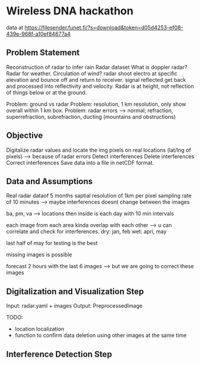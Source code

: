 # Wireless DNA hackathon 

data at https://filesender.funet.fi/?s=download&token=d05d4253-ef08-439e-968f-a10ef84877a4

## Problem Statement 
Reconstruction of radar to infer rain 
Radar dataset 
What is doppler radar? Radar for weather. Circulation of wind?
radar shoot electro at specific elevation and bounce off and return to receiver.
signal reflected get back and processed into reflectivity and velocity.
Radar is at height, not reflection of things below or at the ground.

Problem: ground vs radar 
Problem: resolution, 1 km resolution, only show overall within 1 km box. 
Problem: radar errors --> normal; refraction, superrefraction, subrefraction, ducting (mountains and obstructions)

## Objective  
Digitalize radar values and locate the img pixels on real locations (lat/lng of pixels) --> because of radar errors 
Detect interferences
Delete interferences
Correct interferences 
Save data into a file in netCDF format. 

## Data and Assumptions 
Real radar dataof 5 months
saptial resolution of 1km per pixel 
sampling rate of 10 minutes --> maybe interferences doesnt change between the images 

ba, pm, va --> locations
then inside is each day with 10 min intervals

each image from each area kinda overlap with each other --> u can correlate and check for interferences. 
dry: jan, feb
wet: apri, may

last half of may for testing is the best

missing images is possible 

forecast 2 hours with the last 6 images --> but we are going to correct these images 


## Digitalization and Visualization Step 
Input:
radar.yaml + images
Output: PreprocessedImage

TODO:
- location localization 
- function to confirm data deletion using other images at the same time


## Interference Detection Step 